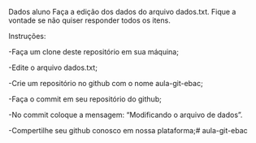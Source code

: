 Dados aluno
Faça a edição dos dados do arquivo dados.txt. 
Fique a vontade se não quiser responder todos os itens. 

 Instruções: 

-Faça um clone deste repositório em sua máquina;

-Edite o arquivo dados.txt;

-Crie um repositório no github com o nome aula-git-ebac;

-Faça o commit em seu repositório do github;

-No commit coloque a mensagem: “Modificando o arquivo de dados”.

-Compertilhe seu github conosco em nossa plataforma;# aula-git-ebac
